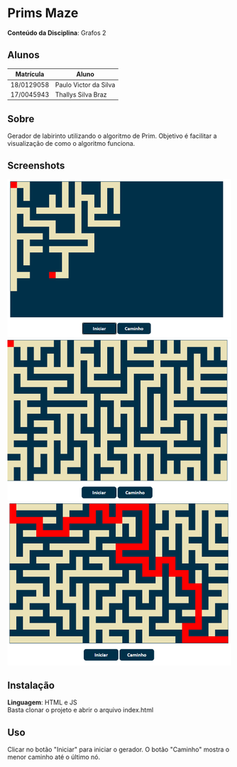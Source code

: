 # Prims Maze

**Conteúdo da Disciplina**: Grafos 2<br>

## Alunos
|Matrícula | Aluno |
| -- | -- |
| 18/0129058 |  Paulo Victor da Silva |
| 17/0045943 |  Thallys Silva Braz |

## Sobre 
Gerador de labirinto utilizando o algoritmo de Prim. Objetivo é facilitar a visualização de como o algoritmo funciona. 

## Screenshots
<img src="https://github.com/projeto-de-algoritmos/grafos2_PrimsMaze/blob/master/assets/generating.png" alt="Prims Maze" /> 
<img src="https://github.com/projeto-de-algoritmos/grafos2_PrimsMaze/blob/master/assets/generated.png"  alt="Prims Maze" />
<img src="https://github.com/projeto-de-algoritmos/grafos2_PrimsMaze/blob/master/assets/path.png"  alt="Prims Maze" />

## Instalação 
**Linguagem**: HTML e JS<br>
Basta clonar o projeto e abrir o arquivo index.html

## Uso 
Clicar no botão "Iniciar" para iniciar o gerador. 
O botão "Caminho" mostra o menor caminho até o último nó.





